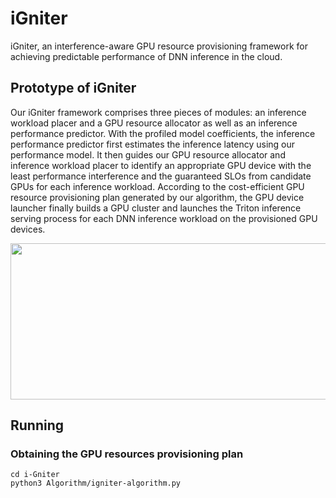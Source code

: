 # iGniter
iGniter, an interference-aware GPU resource provisioning framework for achieving predictable performance of DNN inference in the cloud. 

## Prototype of iGniter

Our iGniter framework comprises three pieces of modules: an inference workload placer and a GPU resource allocator as well as an inference performance predictor. With the profiled model coefficients, the inference performance predictor first estimates the inference latency using our performance model. It then guides our GPU resource allocator and inference workload placer to identify an appropriate GPU device with the least performance interference and the guaranteed SLOs from candidate GPUs for each inference workload. According to the cost-efficient GPU resource provisioning plan generated by our algorithm, the GPU device launcher finally builds a GPU cluster and launches the Triton inference serving process for each DNN inference workload on the provisioned GPU devices.

<div align=center><img width="550" height="250" src="https://github.com/icloud-ecnu/igniter/blob/master/images/prototype.png"/></div>

## Running

### Obtaining the GPU resources provisioning plan

```
cd i-Gniter
python3 Algorithm/igniter-algorithm.py
```
